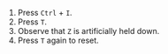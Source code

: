 1. Press `Ctrl` + `I`.  
2. Press `T`.
3. Observe that `Z` is artificially held down.
4. Press `T` again to reset.